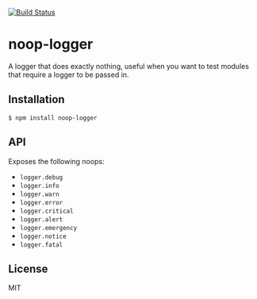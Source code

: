 [![Build Status](https://circleci.com/gh/segmentio/noop-logger.png?circle-token=3281390270513cae0e50fd18b8d972eb48a56879)](https://circleci.com/gh/segmentio/noop-logger)

# noop-logger

A logger that does exactly nothing, useful when you want to test modules that require a logger to be passed in.

## Installation

    $ npm install noop-logger

## API

Exposes the following noops:

- `logger.debug`
- `logger.info`
- `logger.warn`
- `logger.error`
- `logger.critical`
- `logger.alert`
- `logger.emergency`
- `logger.notice`
- `logger.fatal`

## License

MIT
